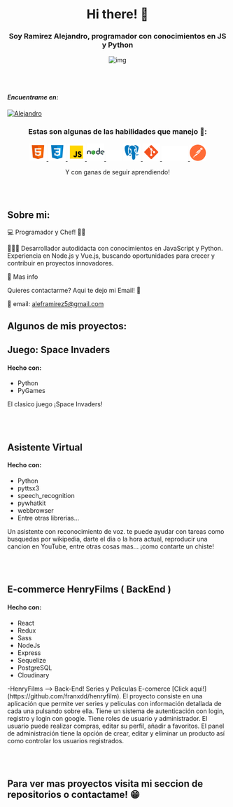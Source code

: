 
 <h1 align="center">Hi there! 👋</h1>
 <!-- ### Soy Alejandro Ramirez (Full Stack Developer) me encanta el mundo de la programación sobretodo el Front End!! -->
 <h3 align="center">Soy Ramirez Alejandro, programador con conocimientos en JS y Python</h3>

<div align="center">
    <img src="https://user-images.githubusercontent.com/96086242/184977308-0ba9d6c0-4d16-4fee-ad54-66ecf9c5c504.gif" alt="img"/>
</div>

<br></br>
<h4 align="left"><b><i>Encuentrame en:</i></b></h3>
<p align="left">
 <!-- <b><i> My LinkedIn profile</i></b> -->
 <a href="https://www.linkedin.com/in/fullstackdeveloper-alejandro-ramirez/" target="blank">
  <img align="center" src="https://raw.githubusercontent.com/rahuldkjain/github-profile-readme-generator/master/src/images/icons/Social/linked-in-alt.svg" alt="Alejandro" height="30" width="40" /></a>
</p>
<!-- <p align="left">
 <a href="https://www.linkedin.com/in/d%C3%A1rika-valdez-a367481a8/" target="blank">
  <img align="center" src="utils/icons/logo.png" alt="Dárika Valdez" height="35" width="35" /></a>
 <b><i> My portfolio</i></b>
</p> -->

<h3 align="center">Estas son algunas de las habilidades que manejo 💪:</h3>
<p align="center">
    <a href = "https://developer.mozilla.org/en-US/docs/Web/HTML" > <img src = "utils/icons/html5.svg" alt="html5" width='40' height = '40'> </a>
    <a href = "https://developer.mozilla.org/en-US/docs/Web/CSS" > <img src = "utils/icons/css3.svg" alt="css3" width='40' height = '40'> </a>
    <a href = "https://developer.mozilla.org/en-US/docs/Web/JavaScript" > <img src = "utils/icons/javascript.svg" alt="Javascript" width='40' height = '40'> </a>
    <a href = "https://nodejs.org/en/" > <img src = "utils/icons/nodejs.svg" alt="node" width='40' height = '40'> </a>
<!--     <a href = "https://reactjs.org/" > <img src = "utils/icons/react.svg" alt="react" width='40' height = '40'> </a> -->
<!--     <a href = "https://redux.js.org/" > <img src = "utils/icons/redux.svg" alt="redux" width='40' height = '40'> </a> -->
    <a href=  "https://expressjs.com/" target="_blank" rel="noreferrer"><img src="utils/icons/express.png" width="36" height="25" alt="Express" /></a>
    <a href = "https://postgresql.org/" > <img src = "utils/icons/postgresql.svg" alt="postgresql" width='40' height = '40'> </a>
<!--     <a href = "https://sequelize.org/" > <img src = "utils/icons/sequelize.svg" alt="sequelize" width='40' height = '40'> </a> -->
    <a href = "https://git-scm.com/" > <img src = "utils/icons/git.svg" alt="git" width='40' height = '40'> </a>
    <a href = "https://github.com//" > <img src = "utils/icons/git.png" alt="github" width='60' height = '35' > </a>
    <a href = "https://www.postman.com/" > <img src = "utils/icons/postman.svg" alt="postman" width='37' height = '37'> </a>
    <!-- <a href = "https://getbootstrap.com/" > <img src = "utils/icons/bootstrap.svg" alt="bootstrap" width='40'> </a> -->
<!--     <a href = "https://sass-lang.com/" > <img src = "utils/icons/sass.png" alt="sass" width='40' height = '40'> </a> -->

</p>
 <p align="center">Y con ganas de seguir aprendiendo!</p>
   
 <br></br>
  ## Sobre mi:
  
💻 Programador y Chef! 👨‍🍳

🙋🏻‍♀️ Desarrollador autodidacta con conocimientos en JavaScript y Python. Experiencia en Node.js y Vue.js, buscando oportunidades para crecer y contribuir en proyectos innovadores.

🔎 Mas info

Quieres contactarme? Aqui te dejo mi Email! 🙌

📧 email: aleframirez5@gmail.com
  
 ## Algunos de mis proyectos:
 
<h2> Juego: Space Invaders </h2>

<h4> Hecho con: </h4>
<ul>
    <li>Python</li>
    <li>PyGames</li>
</ul>
<p>El clasico juego ¡Space Invaders!</p>
<br></br>
<h2> Asistente Virtual </h2>

<h4> Hecho con: </h4>
<ul>
    <li>Python</li>
    <li>pyttsx3</li>
    <li>speech_recognition</li>
    <li>pywhatkit</li>
    <li>webbrowser</li>
    <li>Entre otras librerias...</li>
</ul>
<p>Un asistente con reconocimiento de voz. te puede ayudar con tareas como busquedas por wikipedia, darte el dia o la hora actual, reproducir una cancion en YouTube, entre otras cosas mas... ¡como contarte un chiste!</p>
<!-- Info about the project -->
 <br></br>
 
 <h2> E-commerce HenryFilms ( <b>BackEnd</b> ) </h2>
 <h4> Hecho con: </h4>
<ul>
    <li>React</li>
    <li>Redux</li>
    <li>Sass</li>
    <li>NodeJs</li>
    <li>Express</li>
    <li>Sequelize</li>
    <li>PostgreSQL</li>
    <li>Cloudinary </li>
 
</ul>
-HenryFilms  --> Back-End! Series y Peliculas E-comerce [Click aqui!](https://github.com/franxdd/henryfilm).
El proyecto consiste en una aplicación que permite ver series y películas con información detallada de cada una pulsando sobre ella. Tiene un sistema de autenticación con login, registro y login con google. Tiene roles de usuario y administrador. El usuario puede realizar compras, editar su perfil, añadir a favoritos. El panel de administración tiene la opción de crear, editar y eliminar un producto así como controlar los usuarios registrados.

<br></br>

<h2> Para ver mas proyectos visita mi seccion de repositorios o contactame! 😁 </h2>
